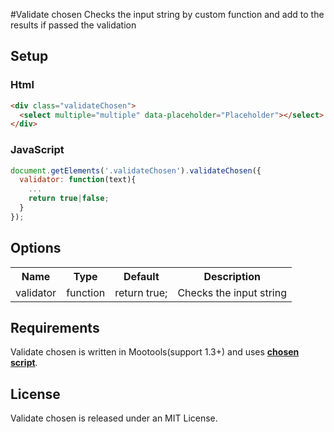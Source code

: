 #Validate chosen
Checks the input string by custom function and add to the results if passed the validation

## Setup

### Html
```html
<div class="validateChosen">
  <select multiple="multiple" data-placeholder="Placeholder"></select>
</div>
```

### JavaScript
```javascript
document.getElements('.validateChosen').validateChosen({
  validator: function(text){
    ...
    return true|false;
  }
});
```

## Options
<table>
  <tr>
    <th class="name">Name</th>
    <th class="provides">Type</th>
    <th class="default">Default</th>
    <th class="description">Description</th>
  </tr>
  <tr>
    <td>validator</td>
    <td>function</td>
    <td>return true;</td>
    <td>Checks the input string</td>
  </tr>
</table>

## Requirements
Validate chosen is written in Mootools(support 1.3+) and uses **[chosen script](https://github.com/julesjanssen/chosen)**.

## License
Validate chosen is released under an MIT License.
